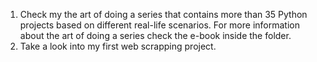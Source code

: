 1. Check my the art of doing a series that contains more than 35 Python projects based on different real-life scenarios. For more information about the art of doing a series check the e-book inside the folder.
2. Take a look into my first web scrapping project.
